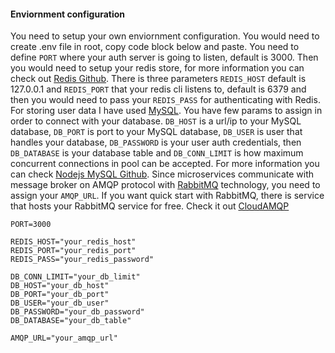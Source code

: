#### Enviornment configuration
You need to setup your own enviornment configuration. You would need to create .env file in root, copy code block below and paste.
You need to define ```PORT``` where your auth server is going to listen, default is 3000. Then you would need to setup your redis store, for more information you can check out [Redis Github](https://github.com/redis/redis). There is three parameters ```REDIS_HOST``` default is 127.0.0.1 and ```REDIS_PORT``` that your redis cli listens to, default is 6379 and then you would need to pass your ```REDIS_PASS``` for authenticating with Redis. For storing user data I have used [MySQL](www.mysql.com). You have few params to assign in order to connect with your database. ```DB_HOST``` is a url/ip to your MySQL database, ```DB_PORT``` is port to your MySQL database, ```DB_USER``` is user that handles your database, ```DB_PASSWORD``` is your user auth credentials, then ```DB_DATABASE``` is your database table and ```DB_CONN_LIMIT``` is how maximum concurrent connections in pool can be accepted. For more information you can check [Nodejs MySQL Github](https://github.com/mysqljs/mysql). Since microservices communicate with message broker on AMQP protocol with [RabbitMQ](https://www.rabbitmq.com/) technology, you need to assign your ```AMQP_URL```. If you want quick start with RabbitMQ, there is service that hosts your RabbitMQ service for free. Check it out [CloudAMQP](https://www.cloudamqp.com/)

```
PORT=3000

REDIS_HOST="your_redis_host"
REDIS_PORT="your_redis_port"
REDIS_PASS="your_redis_password"

DB_CONN_LIMIT="your_db_limit"
DB_HOST="your_db_host"
DB_PORT="your_db_port"
DB_USER="your_db_user"
DB_PASSWORD="your_db_password"
DB_DATABASE="your_db_table"

AMQP_URL="your_amqp_url"
```
